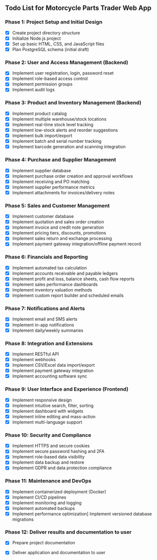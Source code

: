 ## Todo List for Motorcycle Parts Trader Web App

### Phase 1: Project Setup and Initial Design
- [x] Create project directory structure
- [x] Initialize Node.js project
- [x] Set up basic HTML, CSS, and JavaScript files
- [x] Plan PostgreSQL schema (initial draft)

### Phase 2: User and Access Management (Backend)
- [x] Implement user registration, login, password reset
- [x] Implement role-based access control
- [x] Implement permission groups
- [x] Implement audit logs

### Phase 3: Product and Inventory Management (Backend)
- [x] Implement product catalog
- [x] Implement multiple warehouse/stock locations
- [x] Implement real-time stock level tracking
- [x] Implement low-stock alerts and reorder suggestions
- [x] Implement bulk import/export
- [x] Implement batch and serial number tracking
- [x] Implement barcode generation and scanning integration

### Phase 4: Purchase and Supplier Management
- [x] Implement supplier database
- [x] Implement purchase order creation and approval workflows
- [x] Implement receiving and PO matching
- [x] Implement supplier performance metrics
- [x] Implement attachments for invoices/delivery notes

### Phase 5: Sales and Customer Management
- [x] Implement customer database
- [x] Implement quotation and sales order creation
- [x] Implement invoice and credit note generation
- [x] Implement pricing tiers, discounts, promotions
- [x] Implement sales return and exchange processing
- [x] Implement payment gateway integration/offline payment record

### Phase 6: Financials and Reporting
- [x] Implement automated tax calculation
- [x] Implement accounts receivable and payable ledgers
- [x] Implement profit and loss, balance sheets, cash flow reports
- [x] Implement sales performance dashboards
- [x] Implement inventory valuation methods
- [x] Implement custom report builder and scheduled emails

### Phase 7: Notifications and Alerts
- [x] Implement email and SMS alerts
- [x] Implement in-app notifications
- [x] Implement daily/weekly summaries

### Phase 8: Integration and Extensions
- [x] Implement RESTful API
- [x] Implement webhooks
- [x] Implement CSV/Excel data import/export
- [x] Implement payment gateway integration
- [x] Implement accounting software sync

### Phase 9: User Interface and Experience (Frontend)
- [x] Implement responsive design
- [x] Implement intuitive search, filter, sorting
- [x] Implement dashboard with widgets
- [x] Implement inline editing and mass-action
- [x] Implement multi-language support

### Phase 10: Security and Compliance
- [x] Implement HTTPS and secure cookies
- [x] Implement secure password hashing and 2FA
- [x] Implement role-based data visibility
- [x] Implement data backup and restore
- [x] Implement GDPR and data protection compliance

### Phase 11: Maintenance and DevOps
- [x] Implement containerized deployment (Docker)
- [x] Implement CI/CD pipelines
- [x] Implement monitoring and logging
- [x] Implement automated backups
- [x] Implement performance optimization] Implement versioned database migrations

### Phase 12: Deliver results and documentation to user
- [x] Prepare project documentation
- [x] Deliver application and documentation to user

